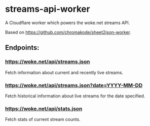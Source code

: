 # streams-api-worker

A Cloudflare worker which powers the woke.net streams API.

Based on https://github.com/chromakode/sheet2json-worker.


## Endpoints:

### https://woke.net/api/streams.json

Fetch information about current and recently live streams.

### https://woke.net/api/streams.json?date=YYYY-MM-DD

Fetch historical information about live streams for the date specified.

### https://woke.net/api/stats.json

Fetch stats of current stream counts.
